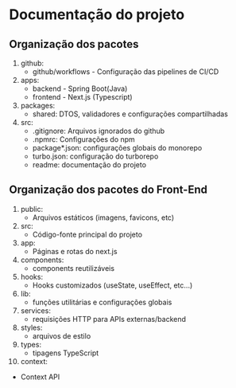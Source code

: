 # Documentação do projeto

## Organização dos pacotes

1. github:
   - github/workflows - Configuração das pipelines de CI/CD
2. apps:
   - backend - Spring Boot(Java)
   - frontend - Next.js (Typescript)
3. packages:
   - shared: DTOS, validadores e configurações compartilhadas
4. src:
   - .gitignore: Arquivos ignorados do github
   - .npmrc: Configurações do npm
   - package\*.json: configurações globais do monorepo
   - turbo.json: configuração do turborepo
   - readme: documentação do projeto

## Organização dos pacotes do Front-End

1. public:
   - Arquivos estáticos (imagens, favicons, etc)
2. src:
   - Código-fonte principal do projeto
3. app:
   - Páginas e rotas do next.js
4. components:
   - components reutilizáveis
5. hooks:
   - Hooks customizados (useState, useEffect, etc...)
6. lib:
   - funções utilitárias e configurações globais
7. services:
   - requisições HTTP para APIs externas/backend
8. styles:
   - arquivos de estilo
9. types:
   - tipagens TypeScript
10. context:

- Context API
